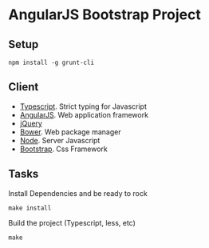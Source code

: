 AngularJS Bootstrap Project
===========================

Setup
-----

    npm install -g grunt-cli

Client
------
* [Typescript](http://www.typescriptlang.org/). Strict typing for Javascript
* [AngularJS](http://angularjs.org/). Web application framework
* [jQuery](http://jquery.com/)
* [Bower](https://github.com/bower/bower). Web package manager
* [Node](http://nodejs.org/). Server Javascript
* [Bootstrap](http://getbootstrap.com/). Css Framework


Tasks
-----

Install Dependencies and be ready to rock

    make install

Build the project (Typescript, less, etc)

    make
